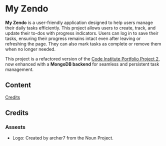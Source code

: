 # My Zendo

**My Zendo** is a user-friendly application designed to help users manage their daily tasks efficiently. This project allows users to create, track, and update their to-dos with progress indicators. Users can log in to save their tasks, ensuring their progress remains intact even after leaving or refreshing the page. They can also mark tasks as complete or remove them when no longer needed.

This project is a refactored version of the [Code Institute Portfolio Project 2](https://github.com/EdwardShanahan07/my-todo-list), now enhanced with a **MongoDB backend** for seamless and persistent task management.

## Content

[Credits](#credits)

## Credits

### Assests

- Logo: Created by archer7 from the Noun Project.

